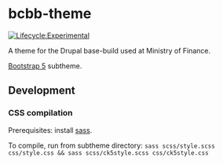 # bcbb-theme

[![Lifecycle:Experimental](https://img.shields.io/badge/Lifecycle-Experimental-339999)](<Redirect-URL>)

A theme for the Drupal base-build used at Ministry of Finance.

[Bootstrap 5](https://www.drupal.org/project/bootstrap5) subtheme.

## Development

### CSS compilation

Prerequisites: install [sass](https://sass-lang.com/install).

To compile, run from subtheme directory:
`sass scss/style.scss css/style.css && sass scss/ck5style.scss css/ck5style.css`
